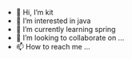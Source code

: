 - 👋 Hi, I’m kit
- 👀 I’m interested in java
- 🌱 I’m currently learning spring
- 💞️ I’m looking to collaborate on ...
- 📫 How to reach me ...

<!---
wanghengGit/wanghengGit is a ✨ special ✨ repository because its `README.md` (this file) appears on your GitHub profile.
You can click the Preview link to take a look at your changes.
--->
